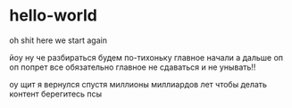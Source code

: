 # hello-world
oh shit here we start again

йоу ну че разбираться будем по-тихоньку главное начали а дальше оп оп попрет все обязательно главное не сдаваться и не унывать!! 

оу щит я вернулся спустя миллионы миллиардов лет чтобы делать контент берегитесь псы

